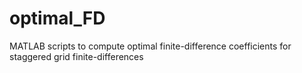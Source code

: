 # optimal_FD
MATLAB scripts to compute optimal finite-difference coefficients for staggered grid finite-differences
